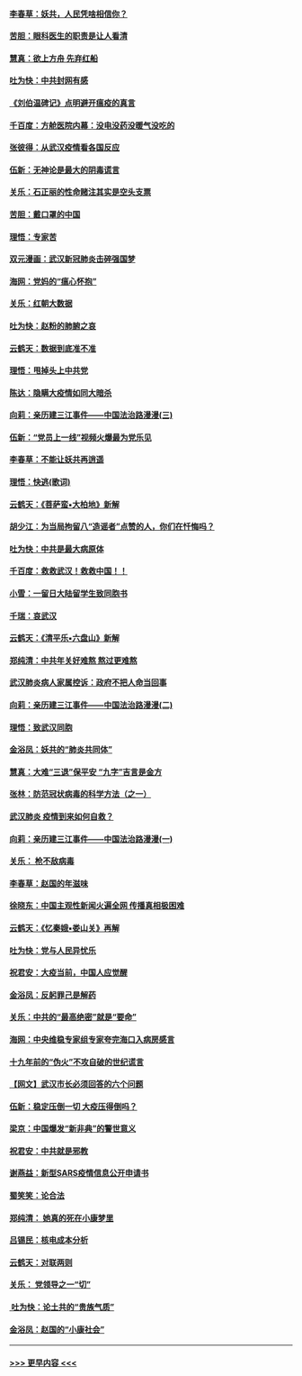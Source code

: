 #### [李春草：妖共，人民凭啥相信你？](../pages/nsc993/n11855196.md?t=02091622) 
#### [苦胆：眼科医生的职责是让人看清](../pages/nsc993/n11853840.md?t=02091622) 
#### [慧真：欲上方舟 先弃红船](../pages/nsc993/n11853483.md?t=02091622) 
#### [吐为快：中共封网有感](../pages/nsc993/n11852575.md?t=02091622) 
#### [《刘伯温碑记》点明避开瘟疫的真言](../pages/nsc993/n11852128.md?t=02091622) 
#### [千百度：方舱医院内幕：没电没药没暖气没吃的](../pages/nsc993/n11850211.md?t=02091622) 
#### [张彼得：从武汉疫情看各国反应](../pages/nsc993/n11850102.md?t=02091622) 
#### [伍新：无神论是最大的阴毒谎言](../pages/nsc993/n11846129.md?t=02091622) 
#### [关乐：石正丽的性命赌注其实是空头支票](../pages/nsc993/n11846109.md?t=02091622) 
#### [苦胆：戴口罩的中国](../pages/nsc993/n11845576.md?t=02091622) 
#### [理悟：专家苦](../pages/nsc993/n11845564.md?t=02091622) 
#### [双元漫画：武汉新冠肺炎击碎强国梦](../pages/nsc993/n11843320.md?t=02091622) 
#### [海网：党妈的“瘟心怀抱”](../pages/nsc993/n11840740.md?t=02091622) 
#### [关乐：红朝大数据](../pages/nsc993/n11840675.md?t=02091622) 
#### [吐为快：赵粉的肺腑之哀](../pages/nsc993/n11840618.md?t=02091622) 
#### [云鹤天：数据到底准不准](../pages/nsc993/n11840325.md?t=02091622) 
#### [理悟：甩掉头上中共党](../pages/nsc993/n11838826.md?t=02091622) 
#### [陈达：隐瞒大疫情如同大暗杀](../pages/nsc993/n11838771.md?t=02091622) 
#### [向莉：亲历建三江事件——中国法治路漫漫(三)](../pages/nsc993/n11831825.md?t=02091622) 
#### [伍新：“党员上一线”视频火爆最为党乐见](../pages/nsc993/n11838200.md?t=02091622) 
#### [李春草：不能让妖共再逍遥](../pages/nsc993/n11838102.md?t=02091622) 
#### [理悟：快逃(歌词)](../pages/nsc993/n11838083.md?t=02091622) 
#### [云鹤天：《菩萨蛮▪大柏地》新解](../pages/nsc993/n11838059.md?t=02091622) 
#### [胡少江：为当局拘留八“造谣者”点赞的人，你们在忏悔吗？](../pages/nsc993/n11836801.md?t=02091622) 
#### [吐为快：中共是最大病原体](../pages/nsc993/n11836748.md?t=02091622) 
#### [千百度：救救武汉！救救中国！！](../pages/nsc993/n11836145.md?t=02091622) 
#### [小雪：一留日大陆留学生致同胞书](../pages/nsc993/n11834624.md?t=02091622) 
#### [千瑞：哀武汉](../pages/nsc993/n11833647.md?t=02091622) 
#### [云鹤天：《清平乐▪六盘山》新解](../pages/nsc993/n11833611.md?t=02091622) 
#### [郑纯清：中共年关好难熬 熬过更难熬](../pages/nsc993/n11833489.md?t=02091622) 
#### [武汉肺炎病人家属控诉：政府不把人命当回事](../pages/nsc993/n11833205.md?t=02091622) 
#### [向莉：亲历建三江事件——中国法治路漫漫(二)](../pages/nsc993/n11829102.md?t=02091622) 
#### [理悟：致武汉同胞](../pages/nsc993/n11831522.md?t=02091622) 
#### [金浴凤：妖共的“肺炎共同体”](../pages/nsc993/n11829448.md?t=02091622) 
#### [慧真：大难“三退”保平安 “九字”吉言是金方](../pages/nsc993/n11829501.md?t=02091622) 
#### [张林：防范冠状病毒的科学方法（之一）](../pages/nsc993/n11828618.md?t=02091622) 
#### [武汉肺炎 疫情到来如何自救？](../pages/nsc993/n11827632.md?t=02091622) 
#### [向莉：亲历建三江事件——中国法治路漫漫(一)](../pages/nsc993/n11827190.md?t=02091622) 
#### [关乐： 枪不敌病毒](../pages/nsc993/n11826746.md?t=02091622) 
#### [李春草：赵国的年滋味](../pages/nsc993/n11826321.md?t=02091622) 
#### [徐晓东：中国主观性新闻火遍全网 传播真相极困难](../pages/nsc993/n11826508.md?t=02091622) 
#### [云鹤天：《忆秦娥▪娄山关》再解](../pages/nsc993/n11824682.md?t=02091622) 
#### [吐为快：党与人民异忧乐](../pages/nsc993/n11824660.md?t=02091622) 
#### [祝君安：大疫当前，中国人应觉醒](../pages/nsc993/n11821946.md?t=02091622) 
#### [金浴凤：反躬罪己是解药](../pages/nsc993/n11820280.md?t=02091622) 
#### [关乐：中共的“最高绝密”就是“要命”](../pages/nsc993/n11816946.md?t=02091622) 
#### [海网：中央维稳专家组专家夸完海口入病房感言](../pages/nsc993/n11815138.md?t=02091622) 
#### [十九年前的“伪火”不攻自破的世纪谎言](../pages/nsc993/n11813238.md?t=02091622) 
#### [【网文】武汉市长必须回答的六个问题](../pages/nsc993/n11813848.md?t=02091622) 
#### [伍新：稳定压倒一切 大疫压得倒吗？](../pages/nsc993/n11812634.md?t=02091622) 
#### [梁京：中国爆发“新非典”的警世意义](../pages/nsc993/n11812554.md?t=02091622) 
#### [祝君安：中共就是邪教](../pages/nsc993/n11812431.md?t=02091622) 
#### [谢燕益：新型SARS疫情信息公开申请书](../pages/nsc993/n11808840.md?t=02091622) 
#### [蜀笑笑：论合法](../pages/nsc993/n11808064.md?t=02091622) 
#### [郑纯清： 她真的死在小康梦里](../pages/nsc993/n11806623.md?t=02091622) 
#### [吕锡民：核电成本分析](../pages/nsc993/n11806284.md?t=02091622) 
#### [云鹤天：对联两则](../pages/nsc993/n11805957.md?t=02091622) 
#### [关乐： 党领导之一“切”](../pages/nsc993/n11804505.md?t=02091622) 
#### [ 吐为快：论土共的“贵族气质”](../pages/nsc993/n11804490.md?t=02091622) 
#### [金浴凤：赵国的“小康社会”](../pages/nsc993/n11804452.md?t=02091622) 

----
#### [ >>> 更早内容 <<< ](../indexes/nsc993-earlier.md)

